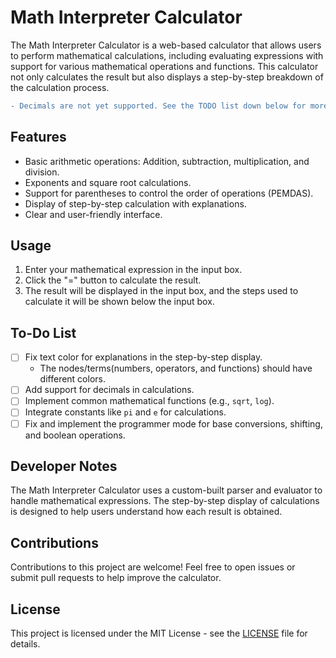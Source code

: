# Math Interpreter Calculator

The Math Interpreter Calculator is a web-based calculator that allows users to perform mathematical calculations, including evaluating expressions with support for various mathematical operations and functions. This calculator not only calculates the result but also displays a step-by-step breakdown of the calculation process.

```diff
- Decimals are not yet supported. See the TODO list down below for more info.
```
## Features

- Basic arithmetic operations: Addition, subtraction, multiplication, and division.
- Exponents and square root calculations.
- Support for parentheses to control the order of operations (PEMDAS).
- Display of step-by-step calculation with explanations.
- Clear and user-friendly interface.

## Usage

1. Enter your mathematical expression in the input box.
2. Click the "=" button to calculate the result.
3. The result will be displayed in the input box, and the steps used to calculate it will be shown below the input box.

## To-Do List

- [ ] Fix text color for explanations in the step-by-step display.
	- The nodes/terms(numbers, operators, and functions) should have different colors.
- [ ] Add support for decimals in calculations.
- [ ] Implement common mathematical functions (e.g., `sqrt`, `log`).
- [ ] Integrate constants like `pi` and `e` for calculations.
- [ ] Fix and implement the programmer mode for base conversions, shifting, and boolean operations.

## Developer Notes

The Math Interpreter Calculator uses a custom-built parser and evaluator to handle mathematical expressions. The step-by-step display of calculations is designed to help users understand how each result is obtained.

## Contributions

Contributions to this project are welcome! Feel free to open issues or submit pull requests to help improve the calculator.

## License

This project is licensed under the MIT License - see the [LICENSE](./LICENSE) file for details.